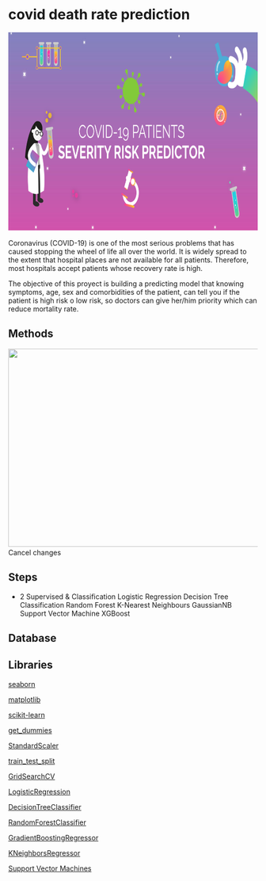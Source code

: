# covid death rate prediction

<img src="https://github.com/maria-luisa-gomez/covid-death-rate-prediction/blob/main/images/README CAPTUR/1.png" width="700" height="400">


Coronavirus (COVID-19) is one of the most serious problems that has caused stopping the wheel of life all over the world. It is widely spread to the extent that hospital places are not available for all patients. Therefore, most hospitals accept patients whose recovery rate is high.

The objective of this proyect is building a predicting model that knowing symptoms, age, sex and comorbidities of the patient, can  tell you if the patient is high risk o low risk, so doctors can give her/him priority which can reduce mortality rate.


## Methods
<img src="https://github.com/maria-luisa-gomez/covid-death-rate-prediction/blob/main/images/3README CAPTUR/.png" width="700" height="400">
Cancel changes

## Steps

- 2 Supervised & Classification
Logistic Regression
Decision Tree Classification
Random Forest
K-Nearest Neighbours
GaussianNB
Support Vector Machine
XGBoost




## Database




## Libraries


[seaborn](https://seaborn.pydata.org)

[matplotlib](https://matplotlib.org)

[scikit-learn](https://scikit-learn.org/stable/)

[get_dummies](https://pandas.pydata.org/docs/reference/api/pandas.get_dummies.html)

[StandardScaler](https://scikit-learn.org/stable/modules/generated/sklearn.preprocessing.StandardScaler.html)

[train_test_split](https://scikit-learn.org/stable/modules/generated/sklearn.model_selection.train_test_split.html)

[GridSearchCV](https://scikit-learn.org/stable/modules/generated/sklearn.model_selection.GridSearchCV.html)

[LogisticRegression](https://scikit-learn.org/stable/modules/generated/sklearn.linear_model.LogisticRegression.html)

[DecisionTreeClassifier](https://scikit-learn.org/stable/modules/generated/sklearn.tree.DecisionTreeClassifier.html)

[RandomForestClassifier](https://scikit-learn.org/stable/modules/generated/sklearn.ensemble.RandomForestClassifier.html)

[GradientBoostingRegressor](https://scikit-learn.org/stable/modules/generated/sklearn.neighbors.KNeighborsRegressor.html)

[KNeighborsRegressor](https://scikit-learn.org/stable/modules/generated/sklearn.neighbors.KNeighborsRegressor.html)

[Support Vector Machines](https://scikit-learn.org/stable/modules/svm.html)

